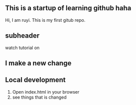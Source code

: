 ## This is a startup of learning github haha

Hi, I am ruyi.
This is my first gitub repo.

## subheader

watch tutorial on 


## I make a new change

## Local development

1. Open index.html in your browser
2. see things that is changed
